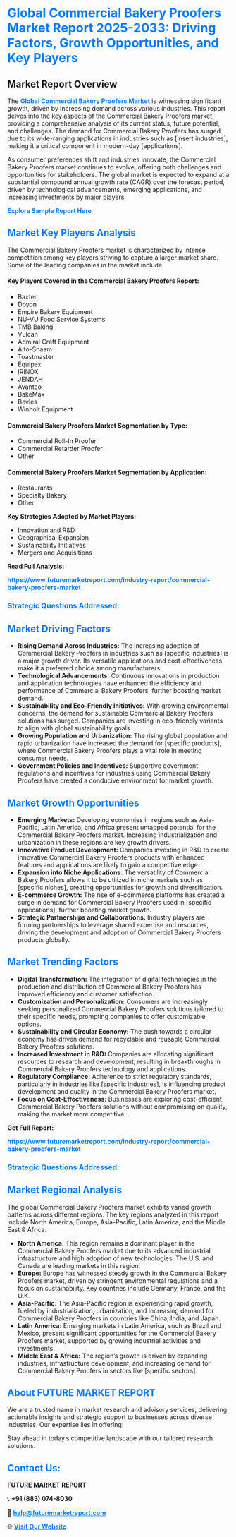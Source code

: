 <h1 style="color: #007BFF;">Global Commercial Bakery Proofers Market Report 2025-2033: Driving Factors, Growth Opportunities, and Key Players</h1>

<section id="overview">
<h2>Market Report Overview</h2>
<p>The <a href="https://www.futuremarketreport.com/industry-report/commercial-bakery-proofers-market" style="color: #007BFF; text-decoration: none;"><strong>Global Commercial Bakery Proofers Market</strong></a> is witnessing significant growth, driven by increasing demand across various industries. This report delves into the key aspects of the Commercial Bakery Proofers market, providing a comprehensive analysis of its current status, future potential, and challenges. The demand for Commercial Bakery Proofers has surged due to its wide-ranging applications in industries such as [insert industries], making it a critical component in modern-day [applications].</p>
<p>As consumer preferences shift and industries innovate, the Commercial Bakery Proofers market continues to evolve, offering both challenges and opportunities for stakeholders. The global market is expected to expand at a substantial compound annual growth rate (CAGR) over the forecast period, driven by technological advancements, emerging applications, and increasing investments by major players.</p>
</section>

<section id="overview">
<p><a href="https://www.futuremarketreport.com/request-sample/reportId=102396" style="color: #007BFF; text-decoration: none;"><strong>Explore Sample Report Here</strong></a></p>
</section>

<section id="key-players">
<h2 style="color: #007BFF;">Market Key Players Analysis</h2>
<p>The Commercial Bakery Proofers market is characterized by intense competition among key players striving to capture a larger market share. Some of the leading companies in the market include:</p>
<h4>Key Players Covered in the Commercial Bakery Proofers Report:</h4>
<ul><li>Baxter</li><li>Doyon</li><li>Empire Bakery Equipment</li><li>NU-VU Food Service Systems</li><li>TMB Baking</li><li>Vulcan</li><li>Admiral Craft Equipment</li><li>Alto-Shaam</li><li>Toastmaster</li><li>Equipex</li><li>IRINOX</li><li>JENDAH</li><li>Avantco</li><li>BakeMax</li><li>Bevles</li><li>Winholt Equipment</li></ul>
<h4>Commercial Bakery Proofers Market Segmentation by Type:</h4>
<ul><li>Commercial Roll-In Proofer</li><li>Commercial Retarder Proofer</li><li>Other</li></ul>

<h4>Commercial Bakery Proofers Market Segmentation by Application:</h4>
<ul><li>Restaurants</li><li>Specialty Bakery</li><li>Other</li></ul>
<p><strong>Key Strategies Adopted by Market Players:</strong></p>
<ul>
<li>Innovation and R&D</li>
<li>Geographical Expansion</li>
<li>Sustainability Initiatives</li>
<li>Mergers and Acquisitions</li>
</ul>
</section>

<section>
<p><strong>Read Full Analysis: </strong></p><a href="https://www.futuremarketreport.com/industry-report/commercial-bakery-proofers-market" style="color: #007BFF; text-decoration: none;"><strong>https://www.futuremarketreport.com/industry-report/commercial-bakery-proofers-market</strong></a>
<h3 style="color: #007BFF;">Strategic Questions Addressed:</h3>
</section>

<section id="driving-factors">
<h2 style="color: #007BFF;">Market Driving Factors</h2>
<ul>
<li><strong>Rising Demand Across Industries:</strong> The increasing adoption of Commercial Bakery Proofers in industries such as [specific industries] is a major growth driver. Its versatile applications and cost-effectiveness make it a preferred choice among manufacturers.</li>
<li><strong>Technological Advancements:</strong> Continuous innovations in production and application technologies have enhanced the efficiency and performance of Commercial Bakery Proofers, further boosting market demand.</li>
<li><strong>Sustainability and Eco-Friendly Initiatives:</strong> With growing environmental concerns, the demand for sustainable Commercial Bakery Proofers solutions has surged. Companies are investing in eco-friendly variants to align with global sustainability goals.</li>
<li><strong>Growing Population and Urbanization:</strong> The rising global population and rapid urbanization have increased the demand for [specific products], where Commercial Bakery Proofers plays a vital role in meeting consumer needs.</li>
<li><strong>Government Policies and Incentives:</strong> Supportive government regulations and incentives for industries using Commercial Bakery Proofers have created a conducive environment for market growth.</li>
</ul>
</section>

<section id="growth-opportunities">
<h2 style="color: #007BFF;">Market Growth Opportunities</h2>
<ul>
<li><strong>Emerging Markets:</strong> Developing economies in regions such as Asia-Pacific, Latin America, and Africa present untapped potential for the Commercial Bakery Proofers market. Increasing industrialization and urbanization in these regions are key growth drivers.</li>
<li><strong>Innovative Product Development:</strong> Companies investing in R&D to create innovative Commercial Bakery Proofers products with enhanced features and applications are likely to gain a competitive edge.</li>
<li><strong>Expansion into Niche Applications:</strong> The versatility of Commercial Bakery Proofers allows it to be utilized in niche markets such as [specific niches], creating opportunities for growth and diversification.</li>
<li><strong>E-commerce Growth:</strong> The rise of e-commerce platforms has created a surge in demand for Commercial Bakery Proofers used in [specific applications], further boosting market growth.</li>
<li><strong>Strategic Partnerships and Collaborations:</strong> Industry players are forming partnerships to leverage shared expertise and resources, driving the development and adoption of Commercial Bakery Proofers products globally.</li>
</ul>
</section>

<section id="trending-factors">
<h2 style="color: #007BFF;">Market Trending Factors</h2>
<ul>
<li><strong>Digital Transformation:</strong> The integration of digital technologies in the production and distribution of Commercial Bakery Proofers has improved efficiency and customer satisfaction.</li>
<li><strong>Customization and Personalization:</strong> Consumers are increasingly seeking personalized Commercial Bakery Proofers solutions tailored to their specific needs, prompting companies to offer customizable options.</li>
<li><strong>Sustainability and Circular Economy:</strong> The push towards a circular economy has driven demand for recyclable and reusable Commercial Bakery Proofers solutions.</li>
<li><strong>Increased Investment in R&D:</strong> Companies are allocating significant resources to research and development, resulting in breakthroughs in Commercial Bakery Proofers technology and applications.</li>
<li><strong>Regulatory Compliance:</strong> Adherence to strict regulatory standards, particularly in industries like [specific industries], is influencing product development and quality in the Commercial Bakery Proofers market.</li>
<li><strong>Focus on Cost-Effectiveness:</strong> Businesses are exploring cost-efficient Commercial Bakery Proofers solutions without compromising on quality, making the market more competitive.</li>
</ul>
</section>

<section>
<p><strong>Get Full Report: </strong></p><a href="https://www.futuremarketreport.com/industry-report/commercial-bakery-proofers-market" style="color: #007BFF; text-decoration: none;"><strong>https://www.futuremarketreport.com/industry-report/commercial-bakery-proofers-market</strong></a>
<h3 style="color: #007BFF;">Strategic Questions Addressed:</h3>
</section>


<section id="regional-analysis">
<h2 style="color: #007BFF;">Market Regional Analysis</h2>
<p>The global Commercial Bakery Proofers market exhibits varied growth patterns across different regions. The key regions analyzed in this report include North America, Europe, Asia-Pacific, Latin America, and the Middle East & Africa:</p>
<ul>
<li><strong>North America:</strong> This region remains a dominant player in the Commercial Bakery Proofers market due to its advanced industrial infrastructure and high adoption of new technologies. The U.S. and Canada are leading markets in this region.</li>
<li><strong>Europe:</strong> Europe has witnessed steady growth in the Commercial Bakery Proofers market, driven by stringent environmental regulations and a focus on sustainability. Key countries include Germany, France, and the U.K.</li>
<li><strong>Asia-Pacific:</strong> The Asia-Pacific region is experiencing rapid growth, fueled by industrialization, urbanization, and increasing demand for Commercial Bakery Proofers in countries like China, India, and Japan.</li>
<li><strong>Latin America:</strong> Emerging markets in Latin America, such as Brazil and Mexico, present significant opportunities for the Commercial Bakery Proofers market, supported by growing industrial activities and investments.</li>
<li><strong>Middle East & Africa:</strong> The region’s growth is driven by expanding industries, infrastructure development, and increasing demand for Commercial Bakery Proofers in sectors like [specific sectors].</li>
</ul>
</section>

<footer>
<h2 style="color: #007BFF;">About FUTURE MARKET REPORT</h2>
<p>We are a trusted name in market research and advisory services, delivering actionable insights and strategic support to businesses across diverse industries. Our expertise lies in offering:</p>

<p>Stay ahead in today’s competitive landscape with our tailored research solutions.</p>

<h2 style="color: #007BFF;">Contact Us:</h2>
<p><strong>FUTURE MARKET REPORT</strong></p>
<p>📞 <strong>+91 (883) 074-8030</strong></p>
<p>📧 <strong><a href="mailto:help@futuremarketreport.com" style="color: #007BFF;">help@futuremarketreport.com</a></strong></p>
<p>🌐 <strong><a href="https://www.futuremarketreport.com/" style="color: #007BFF;">Visit Our Website</a></strong></p>
</footer>